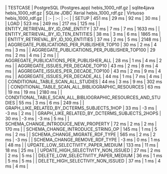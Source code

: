 | TESTCASE | PostgreSQL (Postgres.app) hebis_1000_rdf.gz | sqlite4java hebis_1000_rdf.gz | SQLite JDBC Xerial hebis_1000_rdf.gz | Virtuoso hebis_1000_rdf.gz |
| :- | :-: | :-: |
| SETUP | 451 ms | 29 ms | 92 ms | 30 ms |
| LOAD | 523 ms | 249 ms | 217 ms | 125 ms |
| ENTITY_RETRIEVAL_BY_ID_ONE_ENTITY | 37 ms | 7 ms | 7 ms | 1633 ms |
| ENTITY_RETRIEVAL_BY_ID_TEN_ENTITIES | 38 ms | 3 ms | 6 ms | 1865 ms |
| ENTITY_RETRIEVAL_BY_ID_100_ENTITIES | 37 ms | 2 ms | 5 ms | 2148 ms |
| AGGREGATE_PUBLICATIONS_PER_PUBLISHER_TOP10 | 30 ms | 2 ms | 4 ms | 3 ms |
| AGGREGATE_PUBLICATIONS_PER_PUBLISHER_TOP100 | 29 ms | 2 ms | 4 ms | 2 ms |
| AGGREGATE_PUBLICATIONS_PER_PUBLISHER_ALL | 28 ms | 1 ms | 4 ms | 2 ms |
| AGGREGATE_ISSUES_PER_DECADE_TOP10 | 43 ms | 2 ms | 8 ms | 4 ms |
| AGGREGATE_ISSUES_PER_DECADE_TOP100 | 43 ms | 2 ms | 9 ms | 4 ms |
| AGGREGATE_ISSUES_PER_DECADE_ALL | 44 ms | 1 ms | 7 ms | 4 ms |
| CONDITIONAL_TABLE_SCAN_ALL_STUDIES | 44 ms | 3 ms | 9 ms | 302 ms |
| CONDITIONAL_TABLE_SCAN_ALL_BIBLIOGRAPHIC_RESOURCES | 63 ms | 19 ms | 19 ms | 2180 ms |
| CONDITIONAL_TABLE_SCAN_ALL_BIBLIOGRAPHIC_RESOURCES_AND_STUDIES | 55 ms | 3 ms | 6 ms | 249 ms |
| GRAPH_LIKE_RELATED_BY_DCTERMS_SUBJECTS_1HOP | 33 ms | -3 ms | -3 ms | 2 ms |
| GRAPH_LIKE_RELATED_BY_DCTERMS_SUBJECTS_2HOPS | 30 ms | -3 ms | -3 ms | 5 ms |
| SCHEMA_CHANGE_INTRODUCE_NEW_PROPERTY | 72 ms | 2 ms | 2 ms | 170 ms |
| SCHEMA_CHANGE_INTRODUCE_STRING_OP | 145 ms | 1 ms | 5 ms | 2 ms |
| SCHEMA_CHANGE_MIGRATE_RDF_TYPE | 565 ms | 2 ms | 2 ms | -3 ms |
| SCHEMA_CHANGE_REMOVE_RDF_TYPE | -3 ms | 0 ms | 1 ms | 48 ms |
| UPDATE_LOW_SELECTIVITY_PAPER_MEDIUM | 133 ms | 11 ms | 18 ms | 25 ms |
| UPDATE_HIGH_SELECTIVITY_NON_ISSUED | 27 ms | 2 ms | 2 ms | 5 ms |
| DELETE_LOW_SELECTIVITY_PAPER_MEDIUM | 36 ms | 1 ms | 5 ms | 5 ms |
| DELETE_HIGH_SELECTIVIY_NON_ISSUED | 37 ms | 1 ms | 4 ms | 4 ms |